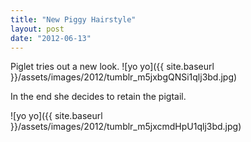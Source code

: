 ```yaml
---
title: "New Piggy Hairstyle"
layout: post
date: "2012-06-13"
---
```


Piglet tries out a new look. ![yo yo]({{ site.baseurl }}/assets/images/2012/tumblr_m5jxbgQNSi1qlj3bd.jpg)

In the end she decides to retain the pigtail.

![yo yo]({{ site.baseurl }}/assets/images/2012/tumblr_m5jxcmdHpU1qlj3bd.jpg)
